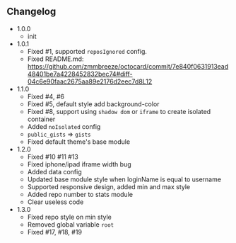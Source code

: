 Changelog
---

- 1.0.0
    * init
- 1.0.1
    * Fixed #1, supported `reposIgnored` config.
    * Fixed README.md: https://github.com/zmmbreeze/octocard/commit/7e840f0631913ead48401be7a4228452832bec74#diff-04c6e90faac2675aa89e2176d2eec7d8L12
- 1.1.0
    * Fixed #4, #6
    * Fixed #5, default style add background-color
    * Fixed #8, support using `shadow dom` or `iframe` to create isolated container
    * Added `noIsolated` config
    * `public_gists` => `gists`
    * Fixed default theme's base module
- 1.2.0
    * Fixed #10 #11 #13
    * Fixed iphone/ipad iframe width bug
    * Added data config
    * Updated base module style when loginName is equal to username
    * Supported responsive design, added min and max style
    * Added repo number to stats module
    * Clear useless code
- 1.3.0
    * Fixed repo style on min style
    * Removed global variable `root`
    * Fixed #17, #18, #19

